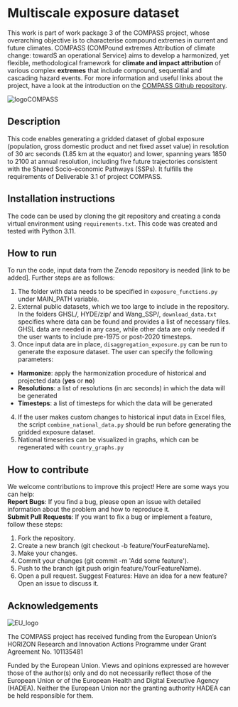 # Multiscale exposure dataset
This work is part of work package 3 of the COMPASS project, whose overarching objective is to characterise compound extremes in current and future climates. COMPASS (COMPound extremes Attribution of climate change: towardS an operational Service) aims to develop a harmonized, yet flexible, methodological framework for **climate and impact attribution** of various complex **extremes** that include compound, sequential and cascading hazard events. For more information and useful links about the project, have a look at the introduction on the [COMPASS Github repository](https://github.com/HORIZON-COMPASS).

<img src="https://naturalhazards.eu/compass.png" alt="logoCOMPASS" style="max-width: 50%;">

## Description

This code enables generating a gridded dataset of global exposure (population, gross domestic product and net fixed asset value) in resolution of 30 arc seconds (1.85 km at the equator) and lower, spanning years 1850 to 2100 at annual resolution, including five future trajectories consistent with the Shared Socio-economic Pathways (SSPs). It fulfills the requirements of Deliverable 3.1 of project COMPASS.

## Installation instructions

The code can be used by cloning the git repository and creating a conda virtual environment using `requirements.txt`. This code was created and tested with Python 3.11.

## How to run

To run the code, input data from the Zenodo repository is needed [link to be added]. Further steps are as follows:

1. The folder with data needs to be specified in `exposure_functions.py` under MAIN_PATH variable.
2. External public datasets, which we too large to include in the repository. In the folders GHSL/, HYDE/zip/ and Wang_SSP/, `download_data.txt` specifies where data can be found and provides a list of necessary files. GHSL data are needed in any case, while other data are only needed if the user wants to include pre-1975 or post-2020 timesteps. 
3. Once input data are in place, `disaggregation_exposure.py` can be run to generate the exposure dataset. The user can specify the following parameters:
- **Harmonize**: apply the harmonization procedure of historical and projected data (**yes** or **no**)
- **Resolutions**: a list of resolutions (in arc seconds) in which the data will be generated
- **Timesteps**: a list of timesteps for which the data will be generated
4. If the user makes custom changes to historical input data in Excel files, the script `combine_national_data.py` should be run before generating the gridded exposure dataset.
5. National timeseries can be visualized in graphs, which can be regenerated with `country_graphs.py`

## How to contribute
We welcome contributions to improve this project! Here are some ways you can help: <br/>
<b>Report Bugs</b>: If you find a bug, please open an issue with detailed information about the problem and how to reproduce it. <br/>
<b>Submit Pull Requests</b>: If you want to fix a bug or implement a feature, follow these steps:
<ol>
<li>Fork the repository.</li>
<li>Create a new branch (git checkout -b feature/YourFeatureName).</li>
<li>Make your changes.</li>
<li>Commit your changes (git commit -m 'Add some feature').</li>
<li>Push to the branch (git push origin feature/YourFeatureName).</li>
<li>Open a pull request. Suggest Features: Have an idea for a new feature? Open an issue to discuss it.</li>
</ol>

## Acknowledgements
<img src="https://naturalhazards.eu/eu.png" alt="EU_logo" style="max-width: 100%;">

The COMPASS project has received funding from the European Union’s HORIZON Research and Innovation Actions Programme under Grant Agreement No. 101135481

Funded by the European Union. Views and opinions expressed are however those of the author(s) only and do not necessarily reflect those of the European Union or of the European Health and Digital Executive Agency (HADEA). Neither the European Union nor the granting authority HADEA can be held responsible for them.
